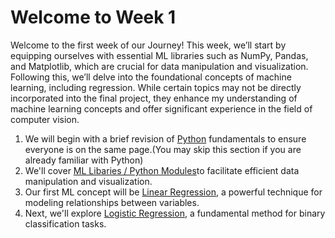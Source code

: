 # Welcome to Week 1
Welcome to the first week of our Journey! This week, we’ll start by equipping ourselves with essential ML libraries such as NumPy, Pandas, and Matplotlib, which are crucial for data manipulation and visualization. Following this, we’ll delve into the foundational concepts of machine learning, including regression.
While certain topics may not be directly incorporated into the final project, they enhance my understanding of machine learning concepts and offer significant experience in the field of computer vision.

1. We will begin with a brief revision of [Python](https://scrimba.com/learn/python) fundamentals to ensure everyone is on the same page.(You may skip this section if you are already familiar with Python)
2. We'll cover [ML Libaries / Python Modules](https://github.com/VarunSriTeja/WIDS--FaceCipher/tree/main/WEEK1/Python%20Modules)to facilitate efficient data manipulation and visualization.
3. Our first ML concept will be [Linear Regression](), a powerful technique for modeling relationships between variables.
4. Next, we'll explore [Logistic Regression](), a fundamental method for binary classification tasks.
